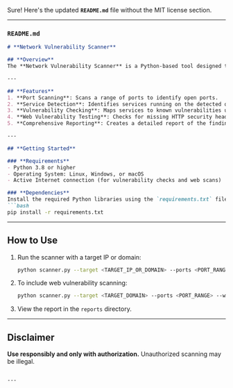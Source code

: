 Sure! Here's the updated **`README.md`** file without the MIT license section.

---

### **`README.md`**

```markdown
# **Network Vulnerability Scanner**

## **Overview**  
The **Network Vulnerability Scanner** is a Python-based tool designed to detect vulnerabilities in networks and web applications. It scans for open ports, identifies running services, checks for known vulnerabilities using CVEs, and evaluates basic web security configurations. A detailed report is generated after every scan.

---

## **Features**  
1. **Port Scanning**: Scans a range of ports to identify open ports.  
2. **Service Detection**: Identifies services running on the detected open ports.  
3. **Vulnerability Checking**: Maps services to known vulnerabilities using CVE data.  
4. **Web Vulnerability Testing**: Checks for missing HTTP security headers and outdated SSL/TLS configurations.  
5. **Comprehensive Reporting**: Creates a detailed report of the findings in a text file.  

---

## **Getting Started**  

### **Requirements**  
- Python 3.8 or higher  
- Operating System: Linux, Windows, or macOS  
- Active Internet connection (for vulnerability checks and web scans)  

### **Dependencies**  
Install the required Python libraries using the `requirements.txt` file:  
```bash
pip install -r requirements.txt
```

---

## **How to Use**  
1. Run the scanner with a target IP or domain:
   ```bash
   python scanner.py --target <TARGET_IP_OR_DOMAIN> --ports <PORT_RANGE>
   ```
2. To include web vulnerability scanning:
   ```bash
   python scanner.py --target <TARGET_DOMAIN> --ports <PORT_RANGE> --web
   ```
3. View the report in the `reports` directory.

---

## **Disclaimer**  
**Use responsibly and only with authorization.** Unauthorized scanning may be illegal.
```

---
